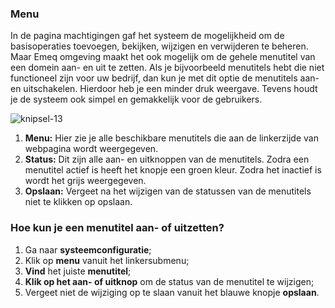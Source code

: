 ### Menu

In de pagina machtigingen gaf het systeem de mogelijkheid om de basisoperaties toevoegen, bekijken, wijzigen en verwijderen te beheren. Maar Emeq omgeving maakt het ook mogelijk om de gehele menutitel van een domein aan- en uit te zetten. Als je bijvoorbeeld menutitels hebt die niet functioneel zijn voor uw bedrijf, dan kun je met dit optie de menutitels aan- en uitschakelen. Hierdoor heb je een minder druk weergave. Tevens houdt je de systeem ook simpel en gemakkelijk voor de gebruikers.

![knipsel-13](https://user-images.githubusercontent.com/95087870/147981187-370d2d1f-635a-4674-9f53-094720a9d9fd.PNG)

1. **Menu:** Hier zie je alle beschikbare menutitels die aan de linkerzijde van webpagina wordt weergegeven.
2. **Status:** Dit zijn alle aan- en uitknoppen van de menutitels. Zodra een menutitel actief is heeft het knopje een groen kleur. Zodra het inactief is wordt het grijs weergegeven.
3. **Opslaan:** Vergeet na het wijzigen van de statussen van de menutitels niet te klikken op opslaan.

### Hoe kun je een menutitel aan- of uitzetten?
1. Ga naar **systeemconfiguratie**;
2. Klik op **menu** vanuit het linkersubmenu;
3. **Vind** het juiste **menutitel**;
4. **Klik op het aan- of uitknop** om de status van de menutitel te wijzigen; 
5. Vergeet niet de wijziging op te slaan vanuit het blauwe knopje **opslaan**.
